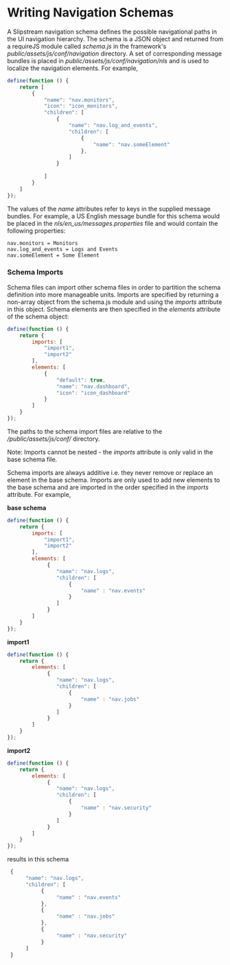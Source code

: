 #  Writing Navigation Schemas

A Slipstream navigation schema defines the possible navigational paths in the UI navigation hierarchy.  The schema is a JSON object and returned from a requireJS module called *schema.js* in the framework's *public/assets/js/conf/navigation* directory.   A set of corresponding message bundles is placed in *public/assets/js/conf/navigation/nls* and is used to localize the navigation elements.  For example,

```javascript
define(function () {
    return [
        {
            "name": "nav.monitors",
            "icon": "icon_monitors",
            "children": [
                {
                    "name": "nav.log_and_events",
                    "children": [
                        {
                            "name": "nav.someElement"
                        },
                    ]
                }
    
            ]
        }
    ]
});
```
The values of the *name* attributes refer to keys in the supplied message bundles.  For example, a US English message bundle for this schema would be placed in the *nls/en_us/messages.properties* file and would contain the following properties:

```
nav.monitors = Monitors
nav.log_and_events = Logs and Events
nav.someElement = Some Element
```
### Schema Imports
Schema files can import other schema files in order to partition the schema definition into more manageable units.  Imports are specified by returning a non-array object from the schema.js module and using the *imports* attribute in this object.  Schema elements are then specified in the *elements* attribute of the schema object:

```javascript
define(function () {
    return {
        imports: [
            "import1",
            "import2"
        ],
        elements: [
            {
                "default": true,
                "name": "nav.dashboard",
                "icon": "icon_dashboard"
            }
        ]
    }
});
```
The paths to the schema import files are relative to the */public/assets/js/conf/* directory.

Note:  Imports cannot be nested - the *imports* attribute is only valid in the base schema file.

Schema imports are always additive i.e. they never remove or replace an element in the base schema.  Imports are only used to add new elements to the base schema and are imported in the order specified in the *imports* attribute.   For example, 

**base schema**

```javascript
define(function () {
    return {
        imports: [
            "import1",
            "import2"
        ],
        elements: [
             {
                "name": "nav.logs",
                "children": [
                    {
                        "name" : "nav.events"
                    }
                ]
             }
        ]
    }
});
```
**import1**

```javascript
define(function () {
    return {
        elements: [
             {
                "name": "nav.logs",
                "children": [
                    {
                        "name" : "nav.jobs"
                    }
                ]
             }
        ]
    }
});
```

**import2**

```javascript
define(function () {
    return {
        elements: [
             {
                "name": "nav.logs",
                "children": [
                    {
                        "name" : "nav.security"
                    }
                ]
             }
        ]
    }
});
```
results in this schema

```javascript
 {
      "name": "nav.logs",
      "children": [
           {
                "name" : "nav.events"
           },
           {
                "name" : "nav.jobs"
           },
           {
                "name" : "nav.security"
           }
      ]
 }
```